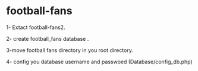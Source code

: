 # football-fans

1- Extact football-fans2.

2- create football_fans database .

3-move football fans directory in you root directory.

4- config you database username and passwoed (Database/config_db.php)

